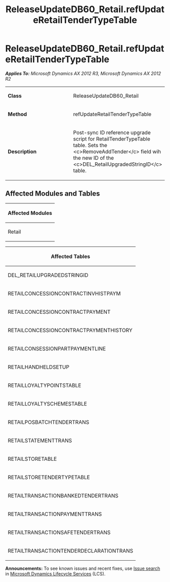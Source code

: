 ﻿---
title: ReleaseUpdateDB60_Retail.refUpdateRetailTenderTypeTable
TOCTitle: ReleaseUpdateDB60_Retail.refUpdateRetailTenderTypeTable
ms:assetid: 0ab602eb-2ee1-2dc9-0984-55fa8ba318ee
ms:mtpsurl: https://msdn.microsoft.com/en-us/library/JJ735628(v=AX.60)
ms:contentKeyID: 49706539
ms.date: 05/18/2015
mtps_version: v=AX.60
---

# ReleaseUpdateDB60\_Retail.refUpdateRetailTenderTypeTable 


_**Applies To:** Microsoft Dynamics AX 2012 R3, Microsoft Dynamics AX 2012 R2_

<table>
<colgroup>
<col style="width: 50%" />
<col style="width: 50%" />
</colgroup>
<tbody>
<tr class="odd">
<td><p><strong>Class</strong></p></td>
<td><p>ReleaseUpdateDB60_Retail</p></td>
</tr>
<tr class="even">
<td><p><strong>Method</strong></p></td>
<td><p>refUpdateRetailTenderTypeTable</p></td>
</tr>
<tr class="odd">
<td><p><strong>Description</strong></p></td>
<td><p>Post-sync ID reference upgrade script for RetailTenderTypeTable table. Sets the &lt;c&gt;RemoveAddTender&lt;/c&gt; field wih the new ID of the &lt;c&gt;DEL_RetailUpgradedStringID&lt;/c&gt; table.</p></td>
</tr>
</tbody>
</table>


## Affected Modules and Tables

<table>
<colgroup>
<col style="width: 100%" />
</colgroup>
<thead>
<tr class="header">
<th><p>Affected Modules</p></th>
</tr>
</thead>
<tbody>
<tr class="odd">
<td><p>Retail</p></td>
</tr>
</tbody>
</table>


<table>
<colgroup>
<col style="width: 100%" />
</colgroup>
<thead>
<tr class="header">
<th><p>Affected Tables</p></th>
</tr>
</thead>
<tbody>
<tr class="odd">
<td><p>DEL_RETAILUPGRADEDSTRINGID</p></td>
</tr>
<tr class="even">
<td><p>RETAILCONCESSIONCONTRACTINVHISTPAYM</p></td>
</tr>
<tr class="odd">
<td><p>RETAILCONCESSIONCONTRACTPAYMENT</p></td>
</tr>
<tr class="even">
<td><p>RETAILCONCESSIONCONTRACTPAYMENTHISTORY</p></td>
</tr>
<tr class="odd">
<td><p>RETAILCONSESSIONPARTPAYMENTLINE</p></td>
</tr>
<tr class="even">
<td><p>RETAILHANDHELDSETUP</p></td>
</tr>
<tr class="odd">
<td><p>RETAILLOYALTYPOINTSTABLE</p></td>
</tr>
<tr class="even">
<td><p>RETAILLOYALTYSCHEMESTABLE</p></td>
</tr>
<tr class="odd">
<td><p>RETAILPOSBATCHTENDERTRANS</p></td>
</tr>
<tr class="even">
<td><p>RETAILSTATEMENTTRANS</p></td>
</tr>
<tr class="odd">
<td><p>RETAILSTORETABLE</p></td>
</tr>
<tr class="even">
<td><p>RETAILSTORETENDERTYPETABLE</p></td>
</tr>
<tr class="odd">
<td><p>RETAILTRANSACTIONBANKEDTENDERTRANS</p></td>
</tr>
<tr class="even">
<td><p>RETAILTRANSACTIONPAYMENTTRANS</p></td>
</tr>
<tr class="odd">
<td><p>RETAILTRANSACTIONSAFETENDERTRANS</p></td>
</tr>
<tr class="even">
<td><p>RETAILTRANSACTIONTENDERDECLARATIONTRANS</p></td>
</tr>
</tbody>
</table>

  
**Announcements:** To see known issues and recent fixes, use [Issue search](http://go.microsoft.com/fwlink/?linkid=389258) in [Microsoft Dynamics Lifecycle Services](http://go.microsoft.com/fwlink/?linkid=306505) (LCS).

